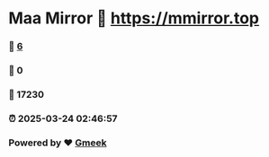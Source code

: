 # Maa Mirror :link: https://mmirror.top 
### :page_facing_up: [6](https://mmirror.top/tag.html) 
### :speech_balloon: 0 
### :hibiscus: 17230 
### :alarm_clock: 2025-03-24 02:46:57 
### Powered by :heart: [Gmeek](https://github.com/Meekdai/Gmeek)
